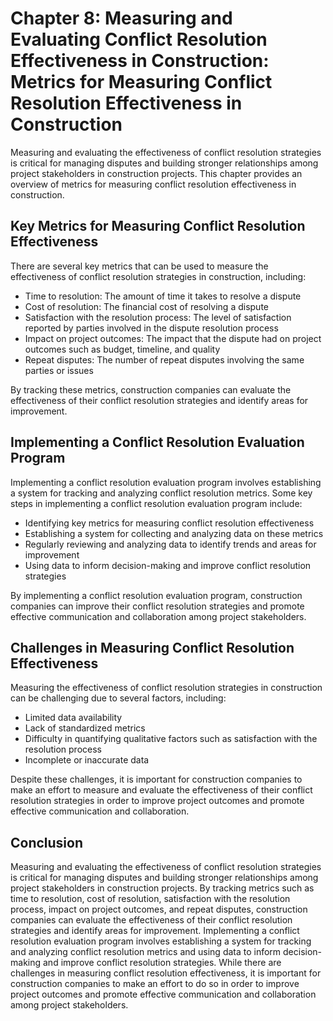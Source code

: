 Chapter 8: Measuring and Evaluating Conflict Resolution Effectiveness in Construction: Metrics for Measuring Conflict Resolution Effectiveness in Construction
==============================================================================================================================================================

Measuring and evaluating the effectiveness of conflict resolution strategies is critical for managing disputes and building stronger relationships among project stakeholders in construction projects. This chapter provides an overview of metrics for measuring conflict resolution effectiveness in construction.

Key Metrics for Measuring Conflict Resolution Effectiveness
-----------------------------------------------------------

There are several key metrics that can be used to measure the effectiveness of conflict resolution strategies in construction, including:

* Time to resolution: The amount of time it takes to resolve a dispute
* Cost of resolution: The financial cost of resolving a dispute
* Satisfaction with the resolution process: The level of satisfaction reported by parties involved in the dispute resolution process
* Impact on project outcomes: The impact that the dispute had on project outcomes such as budget, timeline, and quality
* Repeat disputes: The number of repeat disputes involving the same parties or issues

By tracking these metrics, construction companies can evaluate the effectiveness of their conflict resolution strategies and identify areas for improvement.

Implementing a Conflict Resolution Evaluation Program
-----------------------------------------------------

Implementing a conflict resolution evaluation program involves establishing a system for tracking and analyzing conflict resolution metrics. Some key steps in implementing a conflict resolution evaluation program include:

* Identifying key metrics for measuring conflict resolution effectiveness
* Establishing a system for collecting and analyzing data on these metrics
* Regularly reviewing and analyzing data to identify trends and areas for improvement
* Using data to inform decision-making and improve conflict resolution strategies

By implementing a conflict resolution evaluation program, construction companies can improve their conflict resolution strategies and promote effective communication and collaboration among project stakeholders.

Challenges in Measuring Conflict Resolution Effectiveness
---------------------------------------------------------

Measuring the effectiveness of conflict resolution strategies in construction can be challenging due to several factors, including:

* Limited data availability
* Lack of standardized metrics
* Difficulty in quantifying qualitative factors such as satisfaction with the resolution process
* Incomplete or inaccurate data

Despite these challenges, it is important for construction companies to make an effort to measure and evaluate the effectiveness of their conflict resolution strategies in order to improve project outcomes and promote effective communication and collaboration.

Conclusion
----------

Measuring and evaluating the effectiveness of conflict resolution strategies is critical for managing disputes and building stronger relationships among project stakeholders in construction projects. By tracking metrics such as time to resolution, cost of resolution, satisfaction with the resolution process, impact on project outcomes, and repeat disputes, construction companies can evaluate the effectiveness of their conflict resolution strategies and identify areas for improvement. Implementing a conflict resolution evaluation program involves establishing a system for tracking and analyzing conflict resolution metrics and using data to inform decision-making and improve conflict resolution strategies. While there are challenges in measuring conflict resolution effectiveness, it is important for construction companies to make an effort to do so in order to improve project outcomes and promote effective communication and collaboration among project stakeholders.
